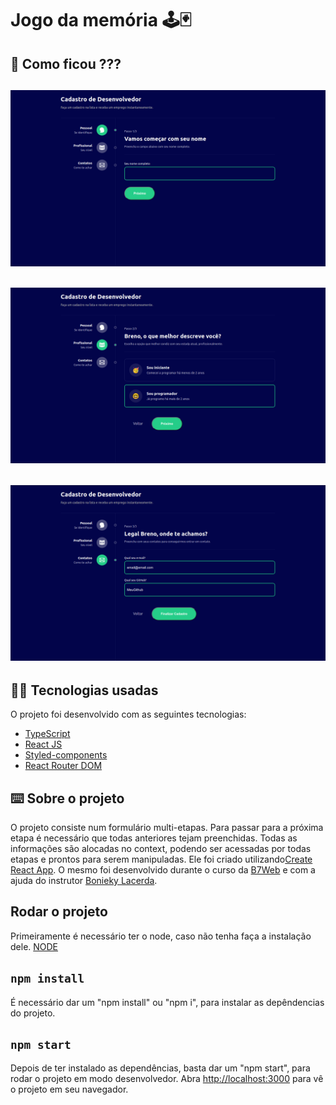 # Jogo da memória 🕹️🃏

## 👀 Como ficou ???

<img src="./img/form.png" width="600px"></img>
----------
<img src="./img/form1.png" width="600px"></img>
----------
<img src="./img/form2.png" width="600px"></img>
----------

## 🧑‍💻 Tecnologias usadas

O projeto foi desenvolvido com as seguintes tecnologias:
- [TypeScript](https://www.typescriptlang.org/)
- [React JS](https://pt-br.reactjs.org/)
- [Styled-components](https://styled-components.com/)
- [React Router DOM](https://reactrouter.com/docs/en/v6/getting-started/overview)

## ⌨️ Sobre o projeto

O projeto consiste num formulário multi-etapas. Para passar para a próxima etapa é necessário que todas anteriores tejam preenchidas. Todas as informações são alocadas no context, podendo ser acessadas por todas etapas e prontos para serem manipuladas. Ele foi criado utilizando[Create React App](https://github.com/facebook/create-react-app). O mesmo foi desenvolvido durante o curso da [B7Web](https://b7web.com.br/fullstack/?ref=I24108426I) e com a ajuda do instrutor [Bonieky Lacerda](https://www.instagram.com/bonieky/).

## Rodar o projeto

Primeiramente é necessário ter o node, caso não tenha faça a instalação dele. [NODE](https://nodejs.org/en/download/) 

## `npm install`

É necessário dar um "npm install" ou "npm i", para instalar as depêndencias do projeto.

## `npm start`

Depois de ter instalado as dependências, basta dar um "npm start", para rodar o projeto em modo desenvolvedor. Abra [http://localhost:3000](http://localhost:3000) para vê o projeto em seu navegador.
